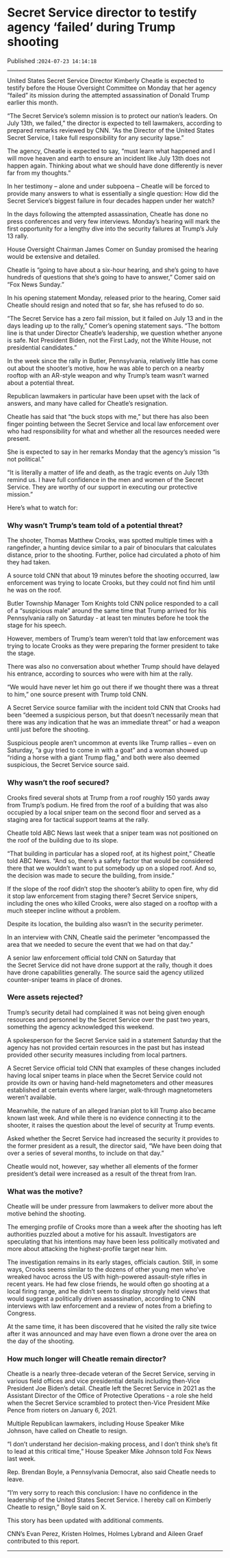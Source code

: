 # Secret Service director to testify agency ‘failed’ during Trump shooting

Published :`2024-07-23 14:14:18`

---

United States Secret Service Director Kimberly Cheatle is expected to testify before the House Oversight Committee on Monday that her agency “failed” its mission during the attempted assassination of Donald Trump earlier this month.

“The Secret Service’s solemn mission is to protect our nation’s leaders. On July 13th, we failed,” the director is expected to tell lawmakers, according to prepared remarks reviewed by CNN. “As the Director of the United States Secret Service, I take full responsibility for any security lapse.”

The agency, Cheatle is expected to say, “must learn what happened and I will move heaven and earth to ensure an incident like July 13th does not happen again. Thinking about what we should have done differently is never far from my thoughts.”

In her testimony – alone and under subpoena – Cheatle will be forced to provide many answers to what is essentially a single question: How did the Secret Service’s biggest failure in four decades happen under her watch?

In the days following the attempted assassination, Cheatle has done no press conferences and very few interviews. Monday’s hearing will mark the first opportunity for a lengthy dive into the security failures at Trump’s July 13 rally.

House Oversight Chairman James Comer on Sunday promised the hearing would be extensive and detailed.

Cheatle is “going to have about a six-hour hearing, and she’s going to have hundreds of questions that she’s going to have to answer,” Comer said on “Fox News Sunday.”

In his opening statement Monday, released prior to the hearing, Comer said Cheatle should resign and noted that so far, she has refused to do so.

“The Secret Service has a zero fail mission, but it failed on July 13 and in the days leading up to the rally,” Comer’s opening statement says. “The bottom line is that under Director Cheatle’s leadership, we question whether anyone is safe. Not President Biden, not the First Lady, not the White House, not presidential candidates.”

In the week since the rally in Butler, Pennsylvania, relatively little has come out about the shooter’s motive, how he was able to perch on a nearby rooftop with an AR-style weapon and why Trump’s team wasn’t warned about a potential threat.

Republican lawmakers in particular have been upset with the lack of answers, and many have called for Cheatle’s resignation.

Cheatle has said that “the buck stops with me,” but there has also been finger pointing between the Secret Service and local law enforcement over who had responsibility for what and whether all the resources needed were present.

She is expected to say in her remarks Monday that the agency’s mission “is not political.”

“It is literally a matter of life and death, as the tragic events on July 13th remind us. I have full confidence in the men and women of the Secret Service. They are worthy of our support in executing our protective mission.”

Here’s what to watch for:

### Why wasn’t Trump’s team told of a potential threat?

The shooter, Thomas Matthew Crooks, was spotted multiple times with a rangefinder, a hunting device similar to a pair of binoculars that calculates distance, prior to the shooting. Further, police had circulated a photo of him they had taken.

A source told CNN that about 19 minutes before the shooting occurred, law enforcement was trying to locate Crooks, but they could not find him until he was on the roof.

Butler Township Manager Tom Knights told CNN police responded to a call of a “suspicious male” around the same time that Trump arrived for his Pennsylvania rally on Saturday - at least ten minutes before he took the stage for his speech.

However, members of Trump’s team weren’t told that law enforcement was trying to locate Crooks as they were preparing the former president to take the stage.

There was also no conversation about whether Trump should have delayed his entrance, according to sources who were with him at the rally.

“We would have never let him go out there if we thought there was a threat to him,” one source present with Trump told CNN.

A Secret Service source familiar with the incident told CNN that Crooks had been “deemed a suspicious person, but that doesn’t necessarily mean that there was any indication that he was an immediate threat” or had a weapon until just before the shooting.

Suspicious people aren’t uncommon at events like Trump rallies – even on Saturday, “a guy tried to come in with a goat” and a woman showed up “riding a horse with a giant Trump flag,” and both were also deemed suspicious, the Secret Service source said.

### Why wasn’t the roof secured?

Crooks fired several shots at Trump from a roof roughly 150 yards away from Trump’s podium. He fired from the roof of a building that was also occupied by a local sniper team on the second floor and served as a staging area for tactical support teams at the rally.

Cheatle told ABC News last week that a sniper team was not positioned on the roof of the building due to its slope.

“That building in particular has a sloped roof, at its highest point,” Cheatle told ABC News. “And so, there’s a safety factor that would be considered there that we wouldn’t want to put somebody up on a sloped roof. And so, the decision was made to secure the building, from inside.”

If the slope of the roof didn’t stop the shooter’s ability to open fire, why did it stop law enforcement from staging there? Secret Service snipers, including the ones who killed Crooks, were also staged on a rooftop with a much steeper incline without a problem.

Despite its location, the building also wasn’t in the security perimeter.

In an interview with CNN, Cheatle said the perimeter “encompassed the area that we needed to secure the event that we had on that day.”

A senior law enforcement official told CNN on Saturday that the Secret Service did not have drone support at the rally, though it does have drone capabilities generally. The source said the agency utilized counter-sniper teams in place of drones.

### Were assets rejected?

Trump’s security detail had complained it was not being given enough resources and personnel by the Secret Service over the past two years, something the agency acknowledged this weekend.

A spokesperson for the Secret Service said in a statement Saturday that the agency has not provided certain resources in the past but has instead provided other security measures including from local partners.

A Secret Service official told CNN that examples of these changes included having local sniper teams in place when the Secret Service could not provide its own or having hand-held magnetometers and other measures established at certain events where larger, walk-through magnetometers weren’t available.

Meanwhile, the nature of an alleged Iranian plot to kill Trump also became known last week. And while there is no evidence connecting it to the shooter, it raises the question about the level of security at Trump events.

Asked whether the Secret Service had increased the security it provides to the former president as a result, the director said, “We have been doing that over a series of several months, to include on that day.”

Cheatle would not, however, say whether all elements of the former president’s detail were increased as a result of the threat from Iran.

### What was the motive?

Cheatle will be under pressure from lawmakers to deliver more about the motive behind the shooting.

The emerging profile of Crooks more than a week after the shooting has left authorities puzzled about a motive for his assault. Investigators are speculating that his intentions may have been less politically motivated and more about attacking the highest-profile target near him.

The investigation remains in its early stages, officials caution. Still, in some ways, Crooks seems similar to the dozens of other young men who’ve wreaked havoc across the US with high-powered assault-style rifles in recent years. He had few close friends, he would often go shooting at a local firing range, and he didn’t seem to display strongly held views that would suggest a politically driven assassination, according to CNN interviews with law enforcement and a review of notes from a briefing to Congress.

At the same time, it has been discovered that he visited the rally site twice after it was announced and may have even flown a drone over the area on the day of the shooting.

### How much longer will Cheatle remain director?

Cheatle is a nearly three-decade veteran of the Secret Service, serving in various field offices and vice presidential details including then-Vice President Joe Biden’s detail. Cheatle left the Secret Service in 2021 as the Assistant Director of the Office of Protective Operations - a role she held when the Secret Service scrambled to protect then-Vice President Mike Pence from rioters on January 6, 2021.

Multiple Republican lawmakers, including House Speaker Mike Johnson, have called on Cheatle to resign.

“I don’t understand her decision-making process, and I don’t think she’s fit to lead at this critical time,” House Speaker Mike Johnson told Fox News last week.

Rep. Brendan Boyle, a Pennsylvania Democrat, also said Cheatle needs to leave.

“I’m very sorry to reach this conclusion: I have no confidence in the leadership of the United States Secret Service. I hereby call on Kimberly Cheatle to resign,” Boyle said on X.

This story has been updated with additional comments.

CNN’s Evan Perez, Kristen Holmes, Holmes Lybrand and Aileen Graef contributed to this report.

---

